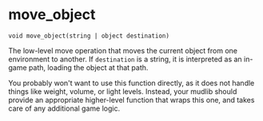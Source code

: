 # move_object

`void move_object(string | object destination)`

The low-level move operation that moves the current object from one environment to
another. If `destination` is a string, it is interpreted as an in-game path,
loading the object at that path.

You probably won't want to use this function directly, as it does not handle
things like weight, volume, or light levels. Instead, your mudlib should
provide an appropriate higher-level function that wraps this one, and takes
care of any additional game logic.
